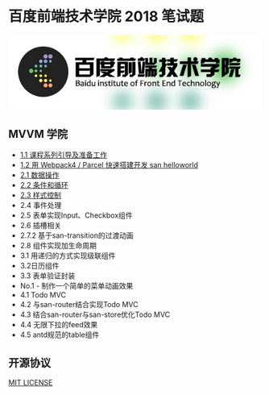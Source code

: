 # 百度前端技术学院 2018 笔试题

![](./ife.png)

## MVVM 学院

* [1.1 课程系列引导及准备工作](2018/MVVM/1-1/)
* [1.2 用 Webpack4 / Parcel 快速搭建开发 san helloworld](2018/MVVM/1-2/)
* [2.1 数据操作](2018/MVVM/2-1/)
* [2.2 条件和循环](2018/MVVM/2-2/)
* [2.3 样式控制](2018/MVVM/2-3/)
* 2.4 事件处理
* 2.5 表单实现Input、Checkbox组件
* 2.6 插槽相关
* 2.7.2 基于san-transition的过渡动画
* 2.8 组件实现加生命周期
* 3.1 用递归的方式实现级联组件
* 3.2日历组件
* 3.3 表单验证封装
* No.1 - 制作一个简单的菜单动画效果
* 4.1 Todo MVC
* 4.2 与san-router结合实现Todo MVC
* 4.3 结合san-router与san-store优化Todo MVC
* 4.4 无限下拉的feed效果
* 4.5 antd规范的table组件

## 开源协议

[MIT LICENSE](./LICENSE)